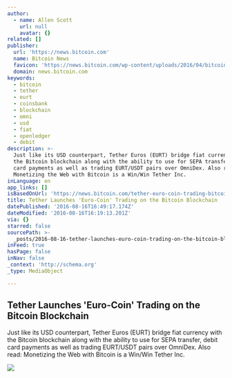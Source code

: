 ```yaml
---
author:
  - name: Allen Scott
    url: null
    avatar: {}
related: []
publisher:
  url: 'https://news.bitcoin.com'
  name: Bitcoin News
  favicon: 'https://news.bitcoin.com/wp-content/uploads/2016/04/bitcoin_fav.png'
  domain: news.bitcoin.com
keywords:
  - bitcoin
  - tether
  - eurt
  - coinsbank
  - blockchain
  - omni
  - usd
  - fiat
  - openledger
  - debit
description: >-
  Just like its USD counterpart, Tether Euros (EURT) bridge fiat currency with
  the Bitcoin blockchain along with the ability to use for SEPA transfer, debit
  card payments as well as trading EURT/USDT pairs over OmniDex. Also read:
  Monetizing the Web with Bitcoin is a Win/Win Tether Inc.
inLanguage: en
app_links: []
isBasedOnUrl: 'https://news.bitcoin.com/tether-euro-coin-trading-bitcoin/'
title: Tether Launches 'Euro-Coin' Trading on the Bitcoin Blockchain
datePublished: '2016-08-16T16:49:17.174Z'
dateModified: '2016-08-16T16:19:13.201Z'
via: {}
starred: false
sourcePath: >-
  _posts/2016-08-16-tether-launches-euro-coin-trading-on-the-bitcoin-blockchai.md
inFeed: true
hasPage: false
inNav: false
_context: 'http://schema.org'
_type: MediaObject

---
```

<article style=""><h1>Tether Launches 'Euro-Coin' Trading on the Bitcoin Blockchain</h1><p>Just like its USD counterpart, Tether Euros (EURT) bridge fiat currency with the Bitcoin blockchain along with the ability to use for SEPA transfer, debit card payments as well as trading EURT/USDT pairs over OmniDex. Also read: Monetizing the Web with Bitcoin is a Win/Win Tether Inc.</p><img src="https://news.bitcoin.com/wp-content/uploads/2016/08/bitcoin-europe-eu.jpg" /></article>
